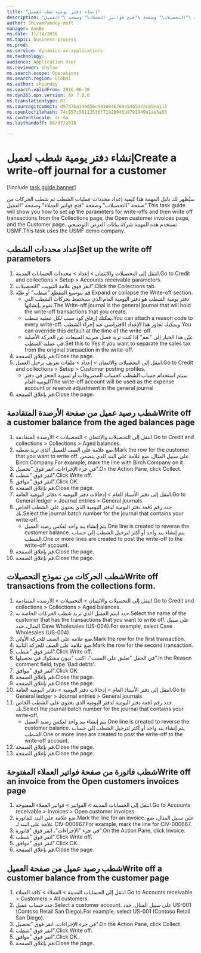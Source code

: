 ```yaml
--- 
title: "إنشاء دفتر يومية شطب لعميل"
description: "سيُظهر لك دليل المهمة هذا كيفية إعداد محددات عمليات الشطب ثم شطب الحركات من صفحة \"التحصيلات\" وصفحة \"فتح فواتير العملاء‬\" وصفحة \"العميل\"."
author: ShivamPandey-msft
manager: AnnBe
ms.date: 11/14/2016
ms.topic: business-process
ms.prod: 
ms.service: dynamics-ax-applications
ms.technology: 
audience: Application User
ms.reviewer: shylaw
ms.search.scope: Operations
ms.search.region: Global
ms.author: shpandey
ms.search.validFrom: 2016-06-30
ms.dyn365.ops.version: AX 7.0.0
ms.translationtype: HT
ms.sourcegitcommit: d9747ba144d56c9410846769e5465372c89ea111
ms.openlocfilehash: 74c857c50113536f71929045b8791949a1ae5a56
ms.contentlocale: ar-sa
ms.lasthandoff: 08/07/2018

---
```

# <a name="create-a-write-off-journal-for-a-customer"></a><span data-ttu-id="b10f1-103">إنشاء دفتر يومية شطب لعميل</span><span class="sxs-lookup"><span data-stu-id="b10f1-103">Create a write-off journal for a customer</span></span>

[!include [task guide banner](../../includes/task-guide-banner.md)]

<span data-ttu-id="b10f1-104">سيُظهر لك دليل المهمة هذا كيفية إعداد محددات عمليات الشطب ثم شطب الحركات من صفحة "التحصيلات" وصفحة "فتح فواتير العملاء‬" وصفحة "العميل".</span><span class="sxs-lookup"><span data-stu-id="b10f1-104">This task guide will show you how to set up the parameters for write-offs and then write off transactions from the Collections page, the Open customer invoices page, and the Customer page.</span></span> <span data-ttu-id="b10f1-105">تستخدم هذه المهمة شركة بيانات العرض التوضيحي USMF.</span><span class="sxs-lookup"><span data-stu-id="b10f1-105">This task uses the USMF demo company.</span></span>


## <a name="set-up-the-write-off-parameters"></a><span data-ttu-id="b10f1-106">إعداد محددات الشطب</span><span class="sxs-lookup"><span data-stu-id="b10f1-106">Set up the write off parameters</span></span>
1. <span data-ttu-id="b10f1-107">انتقل إلى التحصيلات والائتمان‬ > إعداد > محددات الحسابات المدينة‬‬.</span><span class="sxs-lookup"><span data-stu-id="b10f1-107">Go to Credit and collections > Setup > Accounts receivable parameters.</span></span>
2. <span data-ttu-id="b10f1-108">انقر فوق علامة التبويب "التحصيلات‬".</span><span class="sxs-lookup"><span data-stu-id="b10f1-108">Click the Collections tab.</span></span>
3. <span data-ttu-id="b10f1-109">قم بتوسيع المقطع "شطب" أو طيّه.</span><span class="sxs-lookup"><span data-stu-id="b10f1-109">Expand or collapse the Write-off section.</span></span>
    * <span data-ttu-id="b10f1-110">دفتر يومية الشطب هو دفتر اليومية العام الذي سيحتفظ بحركات الشطب التي تقوم بإنشائها.</span><span class="sxs-lookup"><span data-stu-id="b10f1-110">The Write-off journal is the general journal that will hold the write-off transactions that you create.</span></span>  
    * <span data-ttu-id="b10f1-111">يمكنك إرفاق كود سبب لكل عملية شطب.</span><span class="sxs-lookup"><span data-stu-id="b10f1-111">You can attach a reason code to every write-off.</span></span> <span data-ttu-id="b10f1-112">ويمكنك تجاوز هذا الإعداد الافتراضي عند إجراء الشطب.</span><span class="sxs-lookup"><span data-stu-id="b10f1-112">You can override this default at the time of the write-off.</span></span>  
    * <span data-ttu-id="b10f1-113">عيّن هذا الخيار إلى "نعم" إذا كنت تريد فصل ضريبة المبيعات عن الحركة الأصلية في عملية الشطب.</span><span class="sxs-lookup"><span data-stu-id="b10f1-113">Set this to Yes if you want to separate the sales tax from the original transaction in the write-off.</span></span>  
4. <span data-ttu-id="b10f1-114">قم بإغلاق الصفحة.</span><span class="sxs-lookup"><span data-stu-id="b10f1-114">Close the page.</span></span>
5. <span data-ttu-id="b10f1-115">انتقل إلى التحصيلات والائتمان‬ > إعداد > ملفات تعريف ترحيل العميل‬.</span><span class="sxs-lookup"><span data-stu-id="b10f1-115">Go to Credit and collections > Setup > Customer posting profiles.</span></span>
    * <span data-ttu-id="b10f1-116">سيتم استخدام حساب الشطب كحساب المصروفات أو تسوية الحجز في دفتر اليومية العام</span><span class="sxs-lookup"><span data-stu-id="b10f1-116">The write-off account will be used as the expense account or reserve adjustment in the general journal</span></span>   
6. <span data-ttu-id="b10f1-117">قم بإغلاق الصفحة.</span><span class="sxs-lookup"><span data-stu-id="b10f1-117">Close the page.</span></span>

## <a name="write-off-a-customer-balance-from-the-aged-balances-page"></a><span data-ttu-id="b10f1-118">شطب رصيد عميل من صفحة الأرصدة المتقادمة</span><span class="sxs-lookup"><span data-stu-id="b10f1-118">Write off a customer balance from the aged balances page</span></span>
1. <span data-ttu-id="b10f1-119">انتقل إلى التحصيلات والائتمان > التحصيلات > الأرصدة المتقادمة.</span><span class="sxs-lookup"><span data-stu-id="b10f1-119">Go to Credit and collections > Collections > Aged balances.</span></span>
2. <span data-ttu-id="b10f1-120">ضع علامة على الصف للعميل الذي تريد شطبه.</span><span class="sxs-lookup"><span data-stu-id="b10f1-120">Mark the row for the customer that you want to write off.</span></span> <span data-ttu-id="b10f1-121">على سبيل المثال، ضع علامة على البند الذي يتضمن Birch Company.</span><span class="sxs-lookup"><span data-stu-id="b10f1-121">For example, mark the line with Birch Company on it.</span></span>
3. <span data-ttu-id="b10f1-122">في جزء الإجراءات، انقر فوق "تحصيل".</span><span class="sxs-lookup"><span data-stu-id="b10f1-122">On the Action Pane, click Collect.</span></span>
4. <span data-ttu-id="b10f1-123">انقر فوق "شطب".</span><span class="sxs-lookup"><span data-stu-id="b10f1-123">Click Write off.</span></span>
5. <span data-ttu-id="b10f1-124">انقر فوق "موافق".</span><span class="sxs-lookup"><span data-stu-id="b10f1-124">Click OK.</span></span>
6. <span data-ttu-id="b10f1-125">قم بإغلاق الصفحة.</span><span class="sxs-lookup"><span data-stu-id="b10f1-125">Close the page.</span></span>
7. <span data-ttu-id="b10f1-126">انتقل إلى دفتر الأستاذ العام > إدخالات دفتر اليومية > دفاتر اليومية العامة‬.</span><span class="sxs-lookup"><span data-stu-id="b10f1-126">Go to General ledger > Journal entries > General journals.</span></span>
8. <span data-ttu-id="b10f1-127">حدد رقم دُفعة دفتر اليومية لدفتر اليومية الذي يحتوي على الشطب الخاص بك.</span><span class="sxs-lookup"><span data-stu-id="b10f1-127">Select the journal batch number for the journal that contains your write-off.</span></span>
    * <span data-ttu-id="b10f1-128">يتم إنشاء بند واحد لعكس رصيد العميل.</span><span class="sxs-lookup"><span data-stu-id="b10f1-128">One line is created to reverse the customer balance.</span></span> <span data-ttu-id="b10f1-129">يتم إنشاء بند واحد أو أكثر لترحيل الشطب إلى حساب الشطب.</span><span class="sxs-lookup"><span data-stu-id="b10f1-129">One or more lines are created to post the write-off to the write-off account.</span></span>  
9. <span data-ttu-id="b10f1-130">قم بإغلاق الصفحة.</span><span class="sxs-lookup"><span data-stu-id="b10f1-130">Close the page.</span></span>
10. <span data-ttu-id="b10f1-131">قم بإغلاق الصفحة.</span><span class="sxs-lookup"><span data-stu-id="b10f1-131">Close the page.</span></span>

## <a name="write-off-transactions-from-the-collections-form"></a><span data-ttu-id="b10f1-132">شطب الحركات من نموذج التحصيلات</span><span class="sxs-lookup"><span data-stu-id="b10f1-132">Write off transactions from the collections form.</span></span>
1. <span data-ttu-id="b10f1-133">انتقل إلى التحصيلات والائتمان > التحصيلات > الأرصدة المتقادمة.</span><span class="sxs-lookup"><span data-stu-id="b10f1-133">Go to Credit and collections > Collections > Aged balances.</span></span>
2. <span data-ttu-id="b10f1-134">حدد اسم العميل الذي تريد شطب الحركات الخاصة به.</span><span class="sxs-lookup"><span data-stu-id="b10f1-134">Select the name of the customer that has the transactions that you want to write off.</span></span> <span data-ttu-id="b10f1-135">على سبيل المثال، حدد Cave Wholesales (US-004).</span><span class="sxs-lookup"><span data-stu-id="b10f1-135">For example, select Cave Wholesales (US-004).</span></span>
3. <span data-ttu-id="b10f1-136">ضع علامة على الصف للحركة الأولى.</span><span class="sxs-lookup"><span data-stu-id="b10f1-136">Mark the row for the first transaction.</span></span>
4. <span data-ttu-id="b10f1-137">ضع علامة على الصف للحركة الثانية.</span><span class="sxs-lookup"><span data-stu-id="b10f1-137">Mark the row for the second transaction.</span></span>
5. <span data-ttu-id="b10f1-138">انقر فوق "شطب".</span><span class="sxs-lookup"><span data-stu-id="b10f1-138">Click Write off.</span></span>
6. <span data-ttu-id="b10f1-139">في الحقل "تعليق على السبب‬"، اكتب "ديون مشكوك في تحصيلها".</span><span class="sxs-lookup"><span data-stu-id="b10f1-139">In the Reason comment field, type 'Bad debts'.</span></span>
7. <span data-ttu-id="b10f1-140">انقر فوق "موافق".</span><span class="sxs-lookup"><span data-stu-id="b10f1-140">Click OK.</span></span>
8. <span data-ttu-id="b10f1-141">قم بإغلاق الصفحة.</span><span class="sxs-lookup"><span data-stu-id="b10f1-141">Close the page.</span></span>
9. <span data-ttu-id="b10f1-142">قم بإغلاق الصفحة.</span><span class="sxs-lookup"><span data-stu-id="b10f1-142">Close the page.</span></span>
10. <span data-ttu-id="b10f1-143">انتقل إلى دفتر الأستاذ العام > إدخالات دفتر اليومية > دفاتر اليومية العامة‬.</span><span class="sxs-lookup"><span data-stu-id="b10f1-143">Go to General ledger > Journal entries > General journals.</span></span>
11. <span data-ttu-id="b10f1-144">حدد رقم دُفعة دفتر اليومية لدفتر اليومية الذي يحتوي على الشطب الخاص بك.</span><span class="sxs-lookup"><span data-stu-id="b10f1-144">Select the journal batch number for the journal that contains your write-off.</span></span>
    * <span data-ttu-id="b10f1-145">يتم إنشاء بند واحد لعكس رصيد العميل.</span><span class="sxs-lookup"><span data-stu-id="b10f1-145">One line is created to reverse the customer balance.</span></span> <span data-ttu-id="b10f1-146">يتم إنشاء بند واحد أو أكثر لترحيل الشطب إلى حساب الشطب.</span><span class="sxs-lookup"><span data-stu-id="b10f1-146">One or more lines are created to post the write-off to the write-off account.</span></span>  
12. <span data-ttu-id="b10f1-147">قم بإغلاق الصفحة.</span><span class="sxs-lookup"><span data-stu-id="b10f1-147">Close the page.</span></span>
13. <span data-ttu-id="b10f1-148">قم بإغلاق الصفحة.</span><span class="sxs-lookup"><span data-stu-id="b10f1-148">Close the page.</span></span>

## <a name="write-off-an-invoice-from-the-open-customers-invoices-page"></a><span data-ttu-id="b10f1-149">شطب فاتورة من صفحة فواتير العملاء المفتوحة</span><span class="sxs-lookup"><span data-stu-id="b10f1-149">Write off an invoice from the Open customers invoices page</span></span>
1. <span data-ttu-id="b10f1-150">انتقل إلى الحسابات المدينة > الفواتير > فواتير العملاء المفتوحة.</span><span class="sxs-lookup"><span data-stu-id="b10f1-150">Go to Accounts receivable > Invoices > Open customer invoices.</span></span>
2. <span data-ttu-id="b10f1-151">ضع علامة على البند للفاتورة.</span><span class="sxs-lookup"><span data-stu-id="b10f1-151">Mark the line for an invoice.</span></span> <span data-ttu-id="b10f1-152">على سبيل المثال، ضع علامة على البند لـ CIV-000667.</span><span class="sxs-lookup"><span data-stu-id="b10f1-152">For example, mark the line for CIV-000667.</span></span>
3. <span data-ttu-id="b10f1-153">في جزء "الإجراءات"، انقر فوق "فاتورة".</span><span class="sxs-lookup"><span data-stu-id="b10f1-153">On the Action Pane, click Invoice.</span></span>
4. <span data-ttu-id="b10f1-154">انقر فوق "شطب".</span><span class="sxs-lookup"><span data-stu-id="b10f1-154">Click Write off.</span></span>
5. <span data-ttu-id="b10f1-155">انقر فوق "موافق".</span><span class="sxs-lookup"><span data-stu-id="b10f1-155">Click OK.</span></span>
6. <span data-ttu-id="b10f1-156">قم بإغلاق الصفحة.</span><span class="sxs-lookup"><span data-stu-id="b10f1-156">Close the page.</span></span>

## <a name="write-off-a-customer-balance-from-the-customer-page"></a><span data-ttu-id="b10f1-157">شطب رصيد عميل من صفحة العميل</span><span class="sxs-lookup"><span data-stu-id="b10f1-157">Write off a customer balance from the customer page</span></span>
1. <span data-ttu-id="b10f1-158">انتقل إلى الحسابات المدينة > العملاء > كافة العملاء‬.</span><span class="sxs-lookup"><span data-stu-id="b10f1-158">Go to Accounts receivable > Customers > All customers.</span></span>
2. <span data-ttu-id="b10f1-159">حدد حساب عميل.</span><span class="sxs-lookup"><span data-stu-id="b10f1-159">Select a customer account.</span></span> <span data-ttu-id="b10f1-160">على سبيل المثال، حدد US-001 (Contoso Retail San Diego).</span><span class="sxs-lookup"><span data-stu-id="b10f1-160">For example, select US-001 (Contoso Retail San Diego).</span></span>
3. <span data-ttu-id="b10f1-161">في جزء الإجراءات، انقر فوق "تحصيل".</span><span class="sxs-lookup"><span data-stu-id="b10f1-161">On the Action Pane, click Collect.</span></span>
4. <span data-ttu-id="b10f1-162">انقر فوق "شطب".</span><span class="sxs-lookup"><span data-stu-id="b10f1-162">Click Write off.</span></span>
5. <span data-ttu-id="b10f1-163">انقر فوق "موافق".</span><span class="sxs-lookup"><span data-stu-id="b10f1-163">Click OK.</span></span>
6. <span data-ttu-id="b10f1-164">قم بإغلاق الصفحة.</span><span class="sxs-lookup"><span data-stu-id="b10f1-164">Close the page.</span></span>


